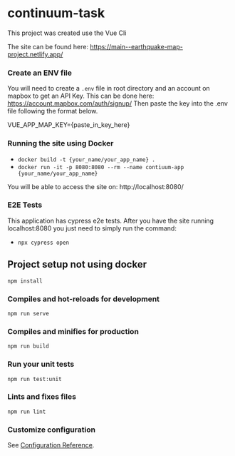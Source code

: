 # continuum-task

This project was created use the Vue Cli

The site can be found here: https://main--earthquake-map-project.netlify.app/

### Create an ENV file

You will need to create a `.env` file in root directory and an account on mapbox to get an API Key.
This can be done here: https://account.mapbox.com/auth/signup/
Then paste the key into the .env file following the format below.

VUE_APP_MAP_KEY={paste_in_key_here}

### Running the site using Docker

- `docker build -t {your_name/your_app_name} .`
- `docker run -it -p 8080:8080 --rm --name contiuum-app {your_name/your_app_name}`

You will be able to access the site on: http://localhost:8080/

### E2E Tests

This application has cypress e2e tests. After you have the site running localhost:8080 you just need to simply run the command:

- `npx cypress open`

## Project setup not using docker

```
npm install
```

### Compiles and hot-reloads for development

```
npm run serve
```

### Compiles and minifies for production

```
npm run build
```

### Run your unit tests

```
npm run test:unit
```

### Lints and fixes files

```
npm run lint
```

### Customize configuration

See [Configuration Reference](https://cli.vuejs.org/config/).
